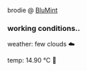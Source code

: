 brodie @ [BluMint](https://www.linkedin.com/company/blumint-io/)

<!--weather_start-->
### working conditions..

weather: few clouds ☁️

temp: 14.90 °C 👕

<!--weather_end-->
